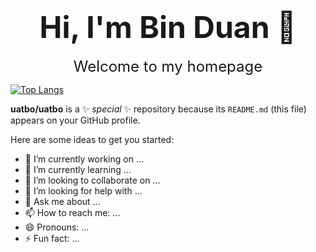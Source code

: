 <h1 align='center' ><font size='10'> Hi, I'm Bin Duan 👋 </font></h1>

<div align='center' ><font size='5'> Welcome to my homepage </font></div>

[![Top Langs](https://github-readme-stats.vercel.app/api/top-langs/?username=uatbo&layout=compact)](https://github.com/uatbo/github-readme-stats)

**uatbo/uatbo** is a ✨ _special_ ✨ repository because its `README.md` (this file) appears on your GitHub profile.

Here are some ideas to get you started:

- 🔭 I’m currently working on ...
- 🌱 I’m currently learning ...
- 👯 I’m looking to collaborate on ...
- 🤔 I’m looking for help with ...
- 💬 Ask me about ...
- 📫 How to reach me: ...
- 😄 Pronouns: ...
- ⚡ Fun fact: ...

